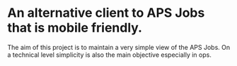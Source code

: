 # An alternative client to APS Jobs that is mobile friendly.
The aim of this project is to maintain a very simple view of the APS Jobs.
On a technical level simplicity is also the main objective especially in ops.
